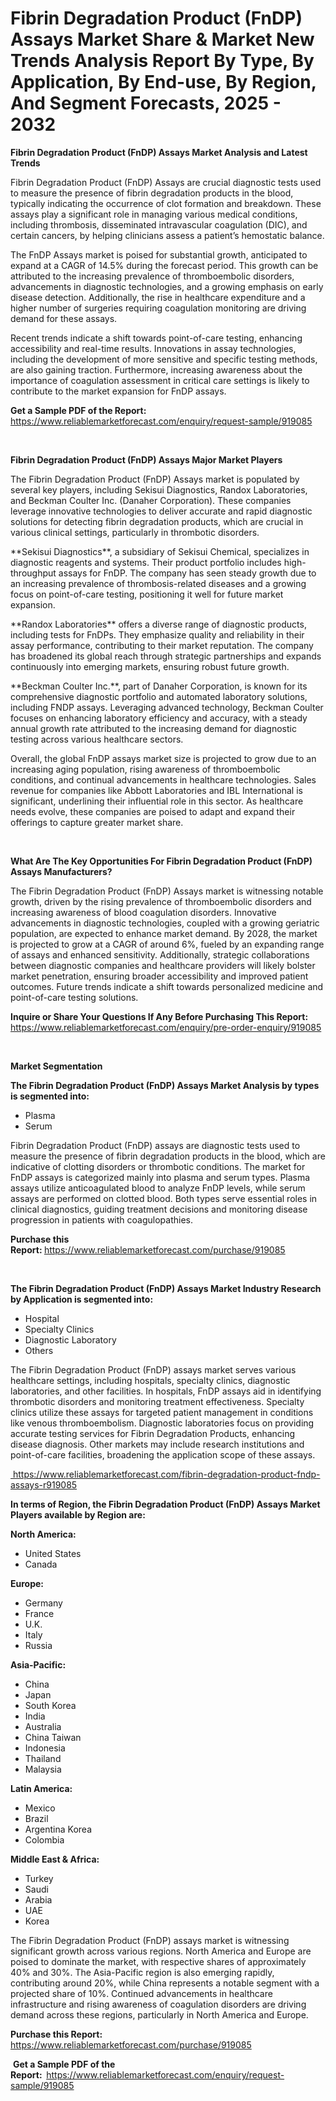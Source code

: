 <p><h1>Fibrin Degradation Product (FnDP) Assays Market Share & Market New Trends Analysis Report By Type, By Application, By End-use, By Region, And Segment Forecasts, 2025 - 2032</h1></p><p><strong>Fibrin Degradation Product (FnDP) Assays Market Analysis and Latest Trends</strong></p>
<p><p>Fibrin Degradation Product (FnDP) Assays are crucial diagnostic tests used to measure the presence of fibrin degradation products in the blood, typically indicating the occurrence of clot formation and breakdown. These assays play a significant role in managing various medical conditions, including thrombosis, disseminated intravascular coagulation (DIC), and certain cancers, by helping clinicians assess a patient’s hemostatic balance.</p><p>The FnDP Assays market is poised for substantial growth, anticipated to expand at a CAGR of 14.5% during the forecast period. This growth can be attributed to the increasing prevalence of thromboembolic disorders, advancements in diagnostic technologies, and a growing emphasis on early disease detection. Additionally, the rise in healthcare expenditure and a higher number of surgeries requiring coagulation monitoring are driving demand for these assays. </p><p>Recent trends indicate a shift towards point-of-care testing, enhancing accessibility and real-time results. Innovations in assay technologies, including the development of more sensitive and specific testing methods, are also gaining traction. Furthermore, increasing awareness about the importance of coagulation assessment in critical care settings is likely to contribute to the market expansion for FnDP assays.</p></p>
<p><strong>Get a Sample PDF of the Report:&nbsp;</strong> <a href="https://www.reliablemarketforecast.com/enquiry/request-sample/919085?utm_campaign=3176&utm_medium=2&utm_source=Github&utm_content=ia&utm_term=13042025&utm_id=fibrin-degradation-product-fndp-assays">https://www.reliablemarketforecast.com/enquiry/request-sample/919085</a></p>
<p>&nbsp;</p>
<p><strong>Fibrin Degradation Product (FnDP) Assays Major Market Players</strong></p>
<p><p>The Fibrin Degradation Product (FnDP) Assays market is populated by several key players, including Sekisui Diagnostics, Randox Laboratories, and Beckman Coulter Inc. (Danaher Corporation). These companies leverage innovative technologies to deliver accurate and rapid diagnostic solutions for detecting fibrin degradation products, which are crucial in various clinical settings, particularly in thrombotic disorders.</p><p>**Sekisui Diagnostics**, a subsidiary of Sekisui Chemical, specializes in diagnostic reagents and systems. Their product portfolio includes high-throughput assays for FnDP. The company has seen steady growth due to an increasing prevalence of thrombosis-related diseases and a growing focus on point-of-care testing, positioning it well for future market expansion.</p><p>**Randox Laboratories** offers a diverse range of diagnostic products, including tests for FnDPs. They emphasize quality and reliability in their assay performance, contributing to their market reputation. The company has broadened its global reach through strategic partnerships and expands continuously into emerging markets, ensuring robust future growth.</p><p>**Beckman Coulter Inc.**, part of Danaher Corporation, is known for its comprehensive diagnostic portfolio and automated laboratory solutions, including FNDP assays. Leveraging advanced technology, Beckman Coulter focuses on enhancing laboratory efficiency and accuracy, with a steady annual growth rate attributed to the increasing demand for diagnostic testing across various healthcare sectors.</p><p>Overall, the global FnDP assays market size is projected to grow due to an increasing aging population, rising awareness of thromboembolic conditions, and continual advancements in healthcare technologies. Sales revenue for companies like Abbott Laboratories and IBL International is significant, underlining their influential role in this sector. As healthcare needs evolve, these companies are poised to adapt and expand their offerings to capture greater market share.</p></p>
<p>&nbsp;</p>
<p><strong>What Are The Key Opportunities For Fibrin Degradation Product (FnDP) Assays Manufacturers?</strong></p>
<p><p>The Fibrin Degradation Product (FnDP) Assays market is witnessing notable growth, driven by the rising prevalence of thromboembolic disorders and increasing awareness of blood coagulation disorders. Innovative advancements in diagnostic technologies, coupled with a growing geriatric population, are expected to enhance market demand. By 2028, the market is projected to grow at a CAGR of around 6%, fueled by an expanding range of assays and enhanced sensitivity. Additionally, strategic collaborations between diagnostic companies and healthcare providers will likely bolster market penetration, ensuring broader accessibility and improved patient outcomes. Future trends indicate a shift towards personalized medicine and point-of-care testing solutions.</p></p>
<p><strong>Inquire or Share Your Questions If Any Before Purchasing This Report:</strong> <a href="https://www.reliablemarketforecast.com/enquiry/pre-order-enquiry/919085?utm_campaign=3176&utm_medium=2&utm_source=Github&utm_content=ia&utm_term=13042025&utm_id=fibrin-degradation-product-fndp-assays">https://www.reliablemarketforecast.com/enquiry/pre-order-enquiry/919085</a></p>
<p>&nbsp;</p>
<p><strong>Market Segmentation</strong></p>
<p><strong>The Fibrin Degradation Product (FnDP) Assays Market Analysis by types is segmented into:</strong></p>
<p><ul><li>Plasma</li><li>Serum</li></ul></p>
<p><p>Fibrin Degradation Product (FnDP) assays are diagnostic tests used to measure the presence of fibrin degradation products in the blood, which are indicative of clotting disorders or thrombotic conditions. The market for FnDP assays is categorized mainly into plasma and serum types. Plasma assays utilize anticoagulated blood to analyze FnDP levels, while serum assays are performed on clotted blood. Both types serve essential roles in clinical diagnostics, guiding treatment decisions and monitoring disease progression in patients with coagulopathies.</p></p>
<p><strong>Purchase this Report:&nbsp;</strong><a href="https://www.reliablemarketforecast.com/purchase/919085?utm_campaign=3176&utm_medium=2&utm_source=Github&utm_content=ia&utm_term=13042025&utm_id=fibrin-degradation-product-fndp-assays">https://www.reliablemarketforecast.com/purchase/919085</a></p>
<p>&nbsp;</p>
<p><strong>The Fibrin Degradation Product (FnDP) Assays Market Industry Research by Application is segmented into:</strong></p>
<p><ul><li>Hospital</li><li>Specialty Clinics</li><li>Diagnostic Laboratory</li><li>Others</li></ul></p>
<p><p>The Fibrin Degradation Product (FnDP) assays market serves various healthcare settings, including hospitals, specialty clinics, diagnostic laboratories, and other facilities. In hospitals, FnDP assays aid in identifying thrombotic disorders and monitoring treatment effectiveness. Specialty clinics utilize these assays for targeted patient management in conditions like venous thromboembolism. Diagnostic laboratories focus on providing accurate testing services for Fibrin Degradation Products, enhancing disease diagnosis. Other markets may include research institutions and point-of-care facilities, broadening the application scope of these assays.</p></p>
<p><a href="https://www.reliablemarketforecast.com/fibrin-degradation-product-fndp-assays-r919085?utm_campaign=3176&utm_medium=2&utm_source=Github&utm_content=ia&utm_term=13042025&utm_id=fibrin-degradation-product-fndp-assays">&nbsp;https://www.reliablemarketforecast.com/fibrin-degradation-product-fndp-assays-r919085</a></p>
<p><strong>In terms of Region, the Fibrin Degradation Product (FnDP) Assays Market Players available by Region are:</strong></p>
<p>
    <p> <strong> North America: </strong>
        <ul>
            <li>United States</li>
            <li>Canada</li>
        </ul>
        </p> 
    <p> <strong> Europe: </strong>
        <ul>
            <li>Germany</li>
            <li>France</li>
            <li>U.K.</li>
            <li>Italy</li>
            <li>Russia</li>
        </ul>
        </p> 
    <p> <strong> Asia-Pacific: </strong>
        <ul>
            <li>China</li>
            <li>Japan</li>
            <li>South Korea</li>
            <li>India</li>
            <li>Australia</li>
            <li>China Taiwan</li>
            <li>Indonesia</li>
            <li>Thailand</li>
            <li>Malaysia</li>
        </ul>
        </p> 
    <p> <strong> Latin America: </strong>
        <ul>
            <li>Mexico</li>
            <li>Brazil</li>
            <li>Argentina Korea</li>
            <li>Colombia</li>
        </ul>
        </p> 
    <p> <strong> Middle East & Africa: </strong>
        <ul>
            <li>Turkey</li>
            <li>Saudi</li>
            <li>Arabia</li>
            <li>UAE</li>
            <li>Korea</li>
        </ul>
    </p>
    </p>
<p><p>The Fibrin Degradation Product (FnDP) assays market is witnessing significant growth across various regions. North America and Europe are poised to dominate the market, with respective shares of approximately 40% and 30%. The Asia-Pacific region is also emerging rapidly, contributing around 20%, while China represents a notable segment with a projected share of 10%. Continued advancements in healthcare infrastructure and rising awareness of coagulation disorders are driving demand across these regions, particularly in North America and Europe.</p></p>
<p><strong>Purchase this Report: </strong><a href="https://www.reliablemarketforecast.com/purchase/919085?utm_campaign=3176&utm_medium=2&utm_source=Github&utm_content=ia&utm_term=13042025&utm_id=fibrin-degradation-product-fndp-assays">https://www.reliablemarketforecast.com/purchase/919085</a></p>
<p>&nbsp;<strong>Get a Sample PDF of the Report:&nbsp;&nbsp;</strong><a href="https://www.reliablemarketforecast.com/enquiry/request-sample/919085?utm_campaign=3176&utm_medium=2&utm_source=Github&utm_content=ia&utm_term=13042025&utm_id=fibrin-degradation-product-fndp-assays">https://www.reliablemarketforecast.com/enquiry/request-sample/919085</a></p>
<p><strong></strong></p>
<p><p></p><p></p><p></p></p>